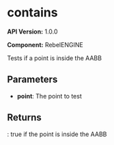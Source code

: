 # contains

**API Version:** 1.0.0

**Component:** RebelENGINE

Tests if a point is inside the AABB

## Parameters

- **point**: The point to test

## Returns

: true if the point is inside the AABB

